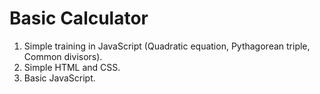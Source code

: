 # Basic Calculator

1. Simple training in JavaScript (Quadratic equation, Pythagorean triple, Common divisors).
1. Simple HTML and CSS.
2. Basic JavaScript.
